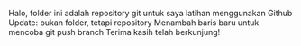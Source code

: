 Halo, folder ini adalah repository git untuk saya latihan menggunakan Github
Update: bukan folder, tetapi repository
Menambah baris baru untuk mencoba git push branch
Terima kasih telah berkunjung!
